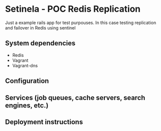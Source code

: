 # Setinela - POC Redis Replication

Just a example rails app for test purpouses. In this case testing replication and failover in Redis using sentinel

## System dependencies
* Redis
* Vagrant
* Vagrant-dns

## Configuration

## Services (job queues, cache servers, search engines, etc.)

## Deployment instructions
